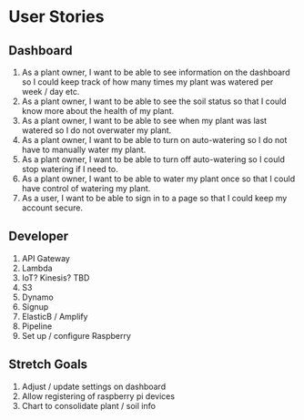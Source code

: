 # User Stories
## Dashboard
1. As a plant owner, I want to be able to see information on the dashboard so I could keep track of how many times my plant was watered per week / day etc.
2. As a plant owner, I want to be able to see the soil status so that I could know more about the health of my plant.
3. As a plant owner, I want to be able to see when my plant was last watered so I do not overwater my plant.
4. As a plant owner, I want to be able to turn on auto-watering so I do not have to manually water my plant.
5. As a plant owner, I want to be able to turn off auto-watering so I could stop watering if I need to.
6. As a plant owner, I want to be able to water my plant once so that I could have control of watering my plant.
7. As a user, I want to be able to sign in to a page so that I could keep my account secure.

## Developer
1. API Gateway
2. Lambda
3. IoT? Kinesis? TBD
4. S3
5. Dynamo
6. Signup
7. ElasticB / Amplify
8. Pipeline
9. Set up / configure Raspberry

## Stretch Goals
1. Adjust / update settings on dashboard
2. Allow registering of raspberry pi devices
3. Chart to consolidate plant / soil info
